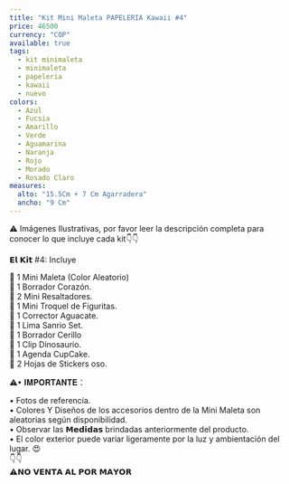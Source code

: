 ```yaml
---
title: "Kit Mini Maleta PAPELERIA Kawaii #4"
price: 46500
currency: "COP"
available: true
tags:
  - kit minimaleta
  - minimaleta
  - papeleria
  - kawaii
  - nuevo
colors:
  - Azul
  - Fucsia
  - Amarillo
  - Verde
  - Aguamarina
  - Naranja
  - Rojo
  - Morado
  - Rosado Claro
measures:
  alto: "15.5Cm + 7 Cm Agarradera"
  ancho: "9 Cm"
---
```


⚠ Imágenes Ilustrativas, por favor leer la descripción completa para conocer lo que incluye cada kit👇👇

𝗘𝗹 𝗞𝗶𝘁 #4: Incluye

🍉 1 Mini Maleta (Color Aleatorio)  
🍉 1 Borrador Corazón.  
🍉 2 Mini Resaltadores.  
🍉 1 Mini Troquel de Figuritas.  
🍉 1 Corrector Aguacate.  
🍉 1 Lima Sanrio Set.  
🍉 1 Borrador Cerillo  
🍉 1 Clip Dinosaurio.  
🍉 1 Agenda CupCake.  
🍉 2 Hojas de Stickers oso.

⚠• 𝐈𝐌𝐏𝐎𝐑𝐓𝐀𝐍𝐓𝐄：

• Fotos de referencia.  
• Colores Y Diseños de los accesorios dentro de la Mini Maleta son aleatorias según disponibilidad.  
• Observar las 𝗠𝗲𝗱𝗶𝗱𝗮𝘀 brindadas anteriormente del producto.  
• El color exterior puede variar ligeramente por la luz y ambientación del lugar.  😍  
👇👇  
⚠𝗡𝗢 𝗩𝗘𝗡𝗧𝗔 𝗔𝗟 𝗣𝗢𝗥 𝗠𝗔𝗬𝗢𝗥
